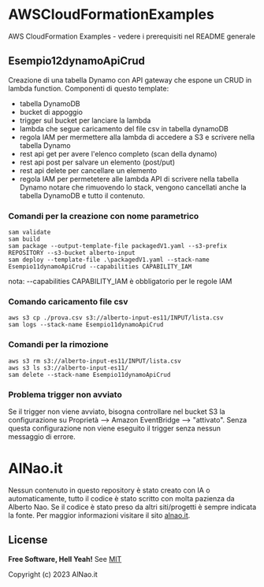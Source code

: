 # AWSCloudFormationExamples
AWS CloudFormation Examples - vedere i prerequisiti nel README generale



## Esempio12dynamoApiCrud
Creazione di una tabella Dynamo con API gateway che espone un CRUD in lambda function. Componenti di questo template:
- tabella DynamoDB
- bucket di appoggio
- trigger sul bucket per lanciare la lambda
- lambda che segue caricamento del file csv in tabella dynamoDB
- regola IAM per mermettere alla lambda di accedere a S3 e scrivere nella tabella Dynamo
- rest api get per avere l'elenco completo (scan della dynamo)
- rest api post per salvare un elemento (post/put)
- rest api delete per cancellare un elemento
- regola IAM per permetetere alle lambda API di scrivere nella tabella Dynamo
notare che rimuovendo lo stack, vengono cancellati anche la tabella DynamoDB e tutto il contenuto.

### Comandi per la creazione con nome parametrico
```
sam validate
sam build
sam package --output-template-file packagedV1.yaml --s3-prefix REPOSITORY --s3-bucket alberto-input
sam deploy --template-file .\packagedV1.yaml --stack-name Esempio11dynamoApiCrud --capabilities CAPABILITY_IAM

```
nota: --capabilities CAPABILITY_IAM è obbligatorio per le regole IAM

### Comando caricamento file csv
```
aws s3 cp ./prova.csv s3://alberto-input-es11/INPUT/lista.csv
sam logs --stack-name Esempio11dynamoApiCrud
```
### Comandi per la rimozione
```
aws s3 rm s3://alberto-input-es11/INPUT/lista.csv
aws s3 ls s3://alberto-input-es11/
sam delete --stack-name Esempio11dynamoApiCrud
```

### Problema trigger non avviato
Se il trigger non viene avviato, bisogna controllare nel bucket S3 la configurazione su Proprietà --> Amazon EventBridge --> "attivato". Senza questa configurazione non viene eseguito il trigger senza nessun messaggio di errore.

# AlNao.it
Nessun contenuto in questo repository è stato creato con IA o automaticamente, tutto il codice è stato scritto con molta pazienza da Alberto Nao. Se il codice è stato preso da altri siti/progetti è sempre indicata la fonte. Per maggior informazioni visitare il sito [alnao.it](https://www.alnao.it/).

## License
**Free Software, Hell Yeah!**
See [MIT](https://it.wikipedia.org/wiki/Licenza_MIT)

Copyright (c) 2023 AlNao.it